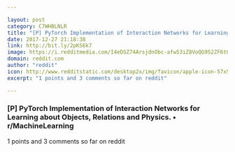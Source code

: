 ```yaml
---

layout: post
category: C7WHBLNLR
title: "[P] PyTorch Implementation of Interaction Networks for Learning about Objects, Relations and Physics. • r/MachineLearning"
date: 2017-12-27 21:18:38
link: http://bit.ly/2pKS6k7
image: https://i.redditmedia.com/I4eDSZ74ArsjdnObc-afw53iZ8VoQG952ZF6tGN9r0s.jpg?w=320&s=1da50b5c963d6d4422563a8bdcfd2f1f
domain: reddit.com
author: "reddit"
icon: http://www.redditstatic.com/desktop2x/img/favicon/apple-icon-57x57.png
excerpt: "1 points and 3 comments so far on reddit"

---
```


### [P] PyTorch Implementation of Interaction Networks for Learning about Objects, Relations and Physics. • r/MachineLearning

1 points and 3 comments so far on reddit